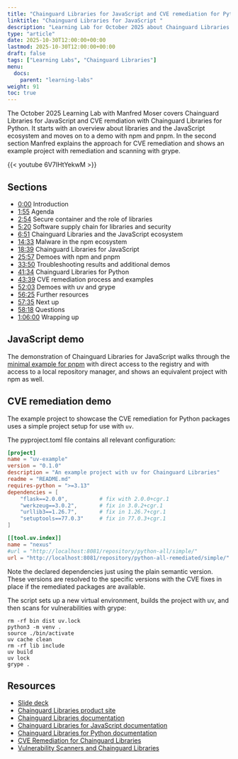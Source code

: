```yaml
---
title: "Chainguard Libraries for JavaScript and CVE remediation for Python libraries"
linktitle: "Chainguard Libraries for JavaScript "
description: "Learning Lab for October 2025 about Chainguard Libraries for JavaScript and CVE remediation for Python libraries"
type: "article"
date: 2025-10-30T12:00:00+00:00
lastmod: 2025-10-30T12:00:00+00:00
draft: false
tags: ["Learning Labs", "Chainguard Libraries"]
menu:
  docs:
    parent: "learning-labs"
weight: 91
toc: true
---
```


The October 2025 Learning Lab with Manfred Moser covers Chainguard Libraries for
JavaScript and CVE remdiation with Chainguard Libraries for Python. It starts
with an overview about libraries and the JavaScript ecosystem and moves on to a
demo with npm and pnpm. In the second section Manfred explains the approach for
CVE remediation and shows an example project with remediation and scanning with
grype.

{{< youtube 6V7IHtYekwM >}}

## Sections

* [0:00](https://www.youtube.com/watch?v=6V7IHtYekwM) Introduction
* [1:55](https://www.youtube.com/watch?v=6V7IHtYekwM&t=115s) Agenda
* [2:54](https://www.youtube.com/watch?v=6V7IHtYekwM&t=174s) Secure container and the role of libraries
* [5:20](https://www.youtube.com/watch?v=6V7IHtYekwM&t=320s) Software supply chain for libraries and security
* [6:51](https://www.youtube.com/watch?v=6V7IHtYekwM&t=411s) Chainguard Libraries and the JavaScript ecosystem
* [14:33](https://www.youtube.com/watch?v=6V7IHtYekwM&t=873s) Malware in the npm ecosystem
* [18:39](https://www.youtube.com/watch?v=6V7IHtYekwM&t=1119s) Chainguard Libraries for JavaScript
* [25:57](https://www.youtube.com/watch?v=6V7IHtYekwM&t=1557s) Demoes with npm and pnpm
* [33:50](https://www.youtube.com/watch?v=6V7IHtYekwM&t=2030s) Troubleshooting results and additional demos
* [41:34](https://www.youtube.com/watch?v=6V7IHtYekwM&t=2494s) Chainguard Libraries for Python
* [43:39](https://www.youtube.com/watch?v=6V7IHtYekwM&t=2619s) CVE remediation process and examples
* [52:03](https://www.youtube.com/watch?v=6V7IHtYekwM&t=3123s) Demoes with uv and grype
* [56:25](https://www.youtube.com/watch?v=6V7IHtYekwM&t=3385s) Further resources
* [57:35](https://www.youtube.com/watch?v=6V7IHtYekwM&t=3455s) Next up
* [58:18](https://www.youtube.com/watch?v=6V7IHtYekwM&t=3498s) Questions
* [1:06:00](https://www.youtube.com/watch?v=6V7IHtYekwM&t=3960s) Wrapping up

## JavaScript demo

The demonstration of Chainguard Libraries for JavaScript walks through the
[minimal example for
pnpm](/chainguard/libraries/javascript/build-configuration/#pnpm-minimal) with
direct access to the registry and with access to a local repository manager, and
shows an equivalent project with npm as well.

## CVE remediation demo

The example project to showcase the CVE remediation for Python packages uses a
simple project setup for use with `uv`. 

The pyproject.toml file contains all relevant configuration:

```toml
[project]
name = "uv-example"
version = "0.1.0"
description = "An example project with uv for Chainguard Libraries"
readme = "README.md"
requires-python = ">=3.13"
dependencies = [
    "flask==2.0.0",          # fix with 2.0.0+cgr.1
    "werkzeug==3.0.2",       # fix in 3.0.2+cgr.1
    "urllib3==1.26.7",       # fix in 1.26.7+cgr.1
    "setuptools==77.0.3"     # fix in 77.0.3+cgr.1
]

[[tool.uv.index]]
name = "nexus"
#url = "http://localhost:8081/repository/python-all/simple/"
url = "http://localhost:8081/repository/python-all-remediated/simple/"
```

Note the declared dependencies just using the plain semantic version. These
versions are resolved to the specific versions with the CVE fixes in place if
the remediated packages are available.

The script sets up a new virtual environment, builds the project with uv, and
then scans for vulnerabilities with grype:

```shell
rm -rf bin dist uv.lock
python3 -m venv .
source ./bin/activate
uv cache clean
rm -rf lib include
uv build
uv lock
grype .
```

## Resources

- [Slide deck](/downloads/learning-lab-javascript-cve-202510.pdf)
- [Chainguard Libraries product site](https://www.chainguard.dev/libraries)
- [Chainguard Libraries documentation](/chainguard/libraries/)
- [Chainguard Libraries for JavaScript documentation](/chainguard/libraries/javascript/)
- [Chainguard Libraries for Python documentation](/chainguard/libraries/python/)
- [CVE Remediation for Chainguard Libraries](/chainguard/libraries/cve-remediation/)
- [Vulnerability Scanners and Chainguard Libraries](/chainguard/libraries/scanners/)
